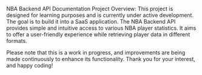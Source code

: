 NBA Backend API Documentation
Project Overview:
This project is designed for learning purposes and is currently under active development. 
The goal is to build it into a SaaS application. 
The NBA Backend API provides simple and intuitive access to various NBA player statistics. 
It aims to offer a user-friendly experience while retrieving player data in different formats. 

Please note that this is a work in progress, and improvements are being made continuously to enhance its functionality. 
Thank you for your interest, and happy coding!
